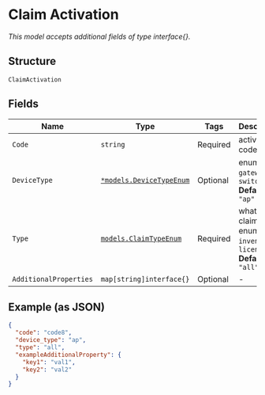 
# Claim Activation

*This model accepts additional fields of type interface{}.*

## Structure

`ClaimActivation`

## Fields

| Name | Type | Tags | Description |
|  --- | --- | --- | --- |
| `Code` | `string` | Required | activation code |
| `DeviceType` | [`*models.DeviceTypeEnum`](../../doc/models/device-type-enum.md) | Optional | enum: `ap`, `gateway`, `switch`<br>**Default**: `"ap"` |
| `Type` | [`models.ClaimTypeEnum`](../../doc/models/claim-type-enum.md) | Required | what to claim. enum: `all`, `inventory`, `license`<br>**Default**: `"all"` |
| `AdditionalProperties` | `map[string]interface{}` | Optional | - |

## Example (as JSON)

```json
{
  "code": "code8",
  "device_type": "ap",
  "type": "all",
  "exampleAdditionalProperty": {
    "key1": "val1",
    "key2": "val2"
  }
}
```

